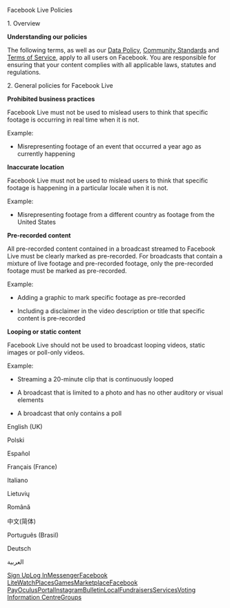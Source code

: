 Facebook Live Policies

1\. Overview

**Understanding our policies**

The following terms, as well as our [Data Policy](https://www.facebook.com/about/privacy/), [Community Standards](https://www.facebook.com/communitystandards/) and [Terms of Service](https://www.facebook.com/legal/terms), apply to all users on Facebook. You are responsible for ensuring that your content complies with all applicable laws, statutes and regulations.

2\. General policies for Facebook Live

**Prohibited business practices**

Facebook Live must not be used to mislead users to think that specific footage is occurring in real time when it is not.

Example:

*   Misrepresenting footage of an event that occurred a year ago as currently happening

**Inaccurate location**

Facebook Live must not be used to mislead users to think that specific footage is happening in a particular locale when it is not.

Example:

*   Misrepresenting footage from a different country as footage from the United States

**Pre-recorded content**

All pre-recorded content contained in a broadcast streamed to Facebook Live must be clearly marked as pre-recorded. For broadcasts that contain a mixture of live footage and pre-recorded footage, only the pre-recorded footage must be marked as pre-recorded.

Example:

*   Adding a graphic to mark specific footage as pre-recorded

*   Including a disclaimer in the video description or title that specific content is pre-recorded

**Looping or static content**

Facebook Live should not be used to broadcast looping videos, static images or poll-only videos.

Example:

*   Streaming a 20-minute clip that is continuously looped

*   A broadcast that is limited to a photo and has no other auditory or visual elements

*   A broadcast that only contains a poll

English (UK)

Polski

Español

Français (France)

Italiano

Lietuvių

Română

中文(简体)

Português (Brasil)

Deutsch

العربية

[Sign Up](https://www.facebook.com/reg/)[Log In](https://www.facebook.com/login/)[Messenger](https://l.facebook.com/l.php?u=https%3A%2F%2Fmessenger.com%2F&h=AT0PLJDi_qRZxh3K0gjfndkVtj6AJy82WIhuX7ydijcHD4GLk59Sb4fLBh-_nfRP3qB7qgTlkAY_CDKoLL3SQNeBmgyMiS5ge2X4TZuJ0hGtrqNxdux1tXscY8m2-odcQ5ZZYX6ftC9gsOhl5Il-3G5FJ9q-elNDTcSFmw)[Facebook Lite](https://www.facebook.com/lite/)[Watch](https://en-gb.facebook.com/watch/)[Places](https://www.facebook.com/places/)[Games](https://www.facebook.com/games/)[Marketplace](https://www.facebook.com/marketplace/)[Facebook Pay](https://pay.facebook.com/)[Oculus](https://l.facebook.com/l.php?u=https%3A%2F%2Fwww.oculus.com%2F&h=AT0PLJDi_qRZxh3K0gjfndkVtj6AJy82WIhuX7ydijcHD4GLk59Sb4fLBh-_nfRP3qB7qgTlkAY_CDKoLL3SQNeBmgyMiS5ge2X4TZuJ0hGtrqNxdux1tXscY8m2-odcQ5ZZYX6ftC9gsOhl5Il-3G5FJ9q-elNDTcSFmw)[Portal](https://portal.facebook.com/)[Instagram](https://l.facebook.com/l.php?u=https%3A%2F%2Fwww.instagram.com%2F&h=AT0PLJDi_qRZxh3K0gjfndkVtj6AJy82WIhuX7ydijcHD4GLk59Sb4fLBh-_nfRP3qB7qgTlkAY_CDKoLL3SQNeBmgyMiS5ge2X4TZuJ0hGtrqNxdux1tXscY8m2-odcQ5ZZYX6ftC9gsOhl5Il-3G5FJ9q-elNDTcSFmw)[Bulletin](https://www.bulletin.com/)[Local](https://www.facebook.com/local/lists/245019872666104/)[Fundraisers](https://www.facebook.com/fundraisers/)[Services](https://www.facebook.com/biz/directory/)[Voting Information Centre](https://www.facebook.com/votinginformationcenter/?entry_point=c2l0ZQ%3D%3D)[Groups](https://www.facebook.com/groups/explore/)